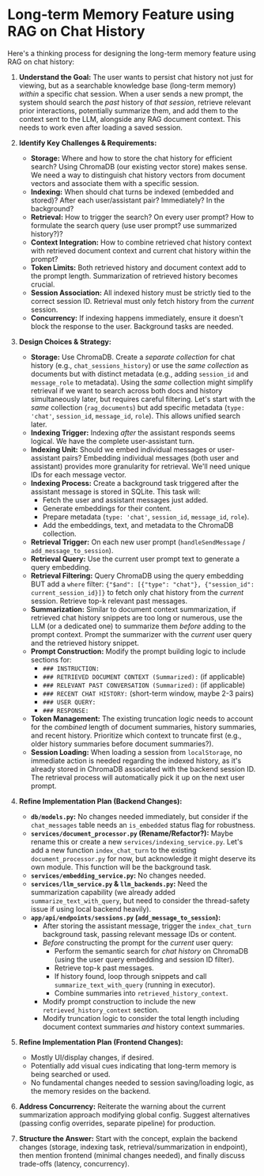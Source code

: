 # Long-term Memory Feature using RAG on Chat History #

Here's a thinking process for designing the long-term memory feature using RAG on chat history:

1.  **Understand the Goal:** The user wants to persist chat history not just for viewing, but as a searchable knowledge base (long-term memory) *within* a specific chat session. When a user sends a new prompt, the system should search the *past* history of *that session*, retrieve relevant prior interactions, potentially summarize them, and add them to the context sent to the LLM, alongside any RAG document context. This needs to work even after loading a saved session.

2.  **Identify Key Challenges & Requirements:**
    *   **Storage:** Where and how to store the chat history for efficient search? Using ChromaDB (our existing vector store) makes sense. We need a way to distinguish chat history vectors from document vectors and associate them with a specific session.
    *   **Indexing:** When should chat turns be indexed (embedded and stored)? After each user/assistant pair? Immediately? In the background?
    *   **Retrieval:** How to trigger the search? On every user prompt? How to formulate the search query (use user prompt? use summarized history?)?
    *   **Context Integration:** How to combine retrieved chat history context with retrieved document context and current chat history within the prompt?
    *   **Token Limits:** Both retrieved history and document context add to the prompt length. Summarization of retrieved history becomes crucial.
    *   **Session Association:** All indexed history must be strictly tied to the correct session ID. Retrieval must only fetch history from the *current* session.
    *   **Concurrency:** If indexing happens immediately, ensure it doesn't block the response to the user. Background tasks are needed.

3.  **Design Choices & Strategy:**

    *   **Storage:** Use ChromaDB. Create a *separate collection* for chat history (e.g., `chat_sessions_history`) or use the *same collection* as documents but with distinct metadata (e.g., adding `session_id` and `message_role` to metadata). Using the *same* collection might simplify retrieval if we want to search across both docs and history simultaneously later, but requires careful filtering. Let's start with the *same* collection (`rag_documents`) but add specific metadata (`type: 'chat'`, `session_id`, `message_id`, `role`). This allows unified search later.
    *   **Indexing Trigger:** Indexing *after* the assistant responds seems logical. We have the complete user-assistant turn.
    *   **Indexing Unit:** Should we embed individual messages or user-assistant pairs? Embedding individual messages (both user and assistant) provides more granularity for retrieval. We'll need unique IDs for each message vector.
    *   **Indexing Process:** Create a background task triggered after the assistant message is stored in SQLite. This task will:
        *   Fetch the user and assistant messages just added.
        *   Generate embeddings for their content.
        *   Prepare metadata (`type: 'chat'`, `session_id`, `message_id`, `role`).
        *   Add the embeddings, text, and metadata to the ChromaDB collection.
    *   **Retrieval Trigger:** On each new user prompt (`handleSendMessage` / `add_message_to_session`).
    *   **Retrieval Query:** Use the current user prompt text to generate a query embedding.
    *   **Retrieval Filtering:** Query ChromaDB using the query embedding BUT add a `where` filter: `{"$and": [{"type": "chat"}, {"session_id": current_session_id}]}` to fetch only chat history from the *current* session. Retrieve top-k relevant past messages.
    *   **Summarization:** Similar to document context summarization, if retrieved chat history snippets are too long or numerous, use the LLM (or a dedicated one) to summarize them *before* adding to the prompt context. Prompt the summarizer with the *current* user query and the retrieved history snippet.
    *   **Prompt Construction:** Modify the prompt building logic to include sections for:
        *   `### INSTRUCTION:`
        *   `### RETRIEVED DOCUMENT CONTEXT (Summarized):` (if applicable)
        *   `### RELEVANT PAST CONVERSATION (Summarized):` (if applicable)
        *   `### RECENT CHAT HISTORY:` (short-term window, maybe 2-3 pairs)
        *   `### USER QUERY:`
        *   `### RESPONSE:`
    *   **Token Management:** The existing truncation logic needs to account for the *combined* length of document summaries, history summaries, and recent history. Prioritize which context to truncate first (e.g., older history summaries before document summaries?).
    *   **Session Loading:** When loading a session from `localStorage`, no immediate action is needed regarding the indexed history, as it's already stored in ChromaDB associated with the backend session ID. The retrieval process will automatically pick it up on the next user prompt.

4.  **Refine Implementation Plan (Backend Changes):**

    *   **`db/models.py`:** No changes needed immediately, but consider if the `chat_messages` table needs an `is_embedded` status flag for robustness.
    *   **`services/document_processor.py` (Rename/Refactor?):** Maybe rename this or create a new `services/indexing_service.py`. Let's add a new function `index_chat_turn` to the existing `document_processor.py` for now, but acknowledge it might deserve its own module. This function will be the background task.
    *   **`services/embedding_service.py`:** No changes needed.
    *   **`services/llm_service.py` & `llm_backends.py`:** Need the summarization capability (we already added `summarize_text_with_query`, but need to consider the thread-safety issue if using local backend heavily).
    *   **`app/api/endpoints/sessions.py` (`add_message_to_session`):**
        *   After storing the assistant message, trigger the `index_chat_turn` background task, passing relevant message IDs or content.
        *   *Before* constructing the prompt for the *current* user query:
            *   Perform the semantic search for *chat history* on ChromaDB (using the user query embedding and session ID filter).
            *   Retrieve top-k past messages.
            *   If history found, loop through snippets and call `summarize_text_with_query` (running in executor).
            *   Combine summaries into `retrieved_history_context`.
        *   Modify prompt construction to include the new `retrieved_history_context` section.
        *   Modify truncation logic to consider the total length including document context summaries *and* history context summaries.

5.  **Refine Implementation Plan (Frontend Changes):**

    *   Mostly UI/display changes, if desired.
    *   Potentially add visual cues indicating that long-term memory is being searched or used.
    *   No fundamental changes needed to session saving/loading logic, as the memory resides on the backend.

6.  **Address Concurrency:** Reiterate the warning about the current summarization approach modifying global config. Suggest alternatives (passing config overrides, separate pipeline) for production.

7.  **Structure the Answer:** Start with the concept, explain the backend changes (storage, indexing task, retrieval/summarization in endpoint), then mention frontend (minimal changes needed), and finally discuss trade-offs (latency, concurrency).
